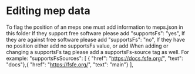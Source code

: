 # Editing mep data
To flag the position of an meps one must add information to meps.json in this folder
If they support free software please add
"supportsFs": "yes",
If they are against free software please add
"supportsFs": "no",
If they have no position either add no supportsFs value, or add
When adding or changing a supportsFs tag please add a supportsFs-source tag as well.
For example:
"supportsFsSources": [ { "href": "https://docs.fsfe.org/", "text": "docs"},{ "href": "https://fsfe.org/", "text": "main"} ],
